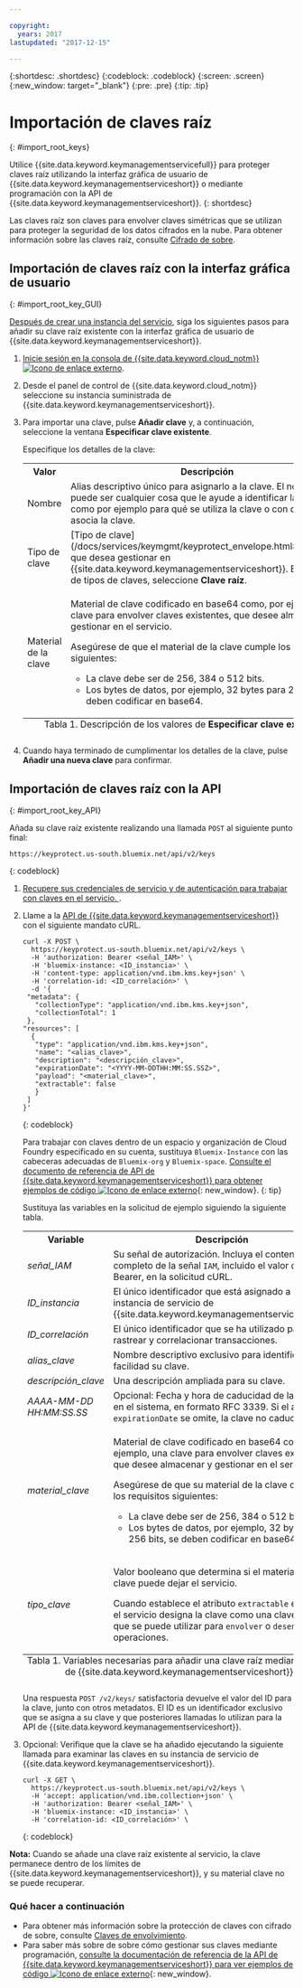 ```yaml
---

copyright:
  years: 2017
lastupdated: "2017-12-15"

---
```


{:shortdesc: .shortdesc}
{:codeblock: .codeblock}
{:screen: .screen}
{:new_window: target="_blank"}
{:pre: .pre}
{:tip: .tip}

# Importación de claves raíz
{: #import_root_keys}

Utilice {{site.data.keyword.keymanagementservicefull}} para proteger claves raíz utilizando la interfaz gráfica de usuario de {{site.data.keyword.keymanagementserviceshort}} o mediante programación con la API de {{site.data.keyword.keymanagementserviceshort}}.
{: shortdesc}

Las claves raíz son claves para envolver claves simétricas que se utilizan para proteger la seguridad de los datos cifrados en la nube. Para obtener información sobre las claves raíz, consulte [Cifrado de sobre](/docs/services/keymgmt/keyprotect_envelope.html). 

## Importación de claves raíz con la interfaz gráfica de usuario
{: #import_root_key_GUI}

[Después de crear una instancia del servicio](/docs/services/keymgmt/keyprotect_provision.html), siga los siguientes pasos para añadir su clave raíz existente con la interfaz gráfica de usuario de {{site.data.keyword.keymanagementserviceshort}}.  

1. [Inicie sesión en la consola de {{site.data.keyword.cloud_notm}} ![Icono de enlace externo](../../icons/launch-glyph.svg "Icono de enlace externo")](https://console.bluemix.net/).
2. Desde el panel de control de {{site.data.keyword.cloud_notm}} seleccione su instancia suministrada de {{site.data.keyword.keymanagementserviceshort}}.
2. Para importar una clave, pulse **Añadir clave** y, a continuación, seleccione la ventana **Especificar clave existente**. 

    Especifique los detalles de la clave:

    <table>
      <tr>
        <th>Valor</th>
        <th>Descripción</th>
      </tr>
      <tr>
        <td>Nombre</td>
        <td>Alias descriptivo único para asignarlo a la clave. El nombre puede ser cualquier cosa que le ayude a identificar la clave, como por ejemplo para qué se utiliza la clave o con quién se asocia la clave.</td>
      </tr>
      <tr>
        <td>Tipo de clave</td>
        <td>[Tipo de clave](/docs/services/keymgmt/keyprotect_envelope.html#key_types) que desea gestionar en {{site.data.keyword.keymanagementserviceshort}}. En la lista de tipos de claves, seleccione <b>Clave raíz</b>.</td>
      </tr>
      <tr>
        <td>Material de la clave</td>
        <td>
          <p>Material de clave codificado en base64 como, por ejemplo, una clave para envolver claves existentes, que desee almacenar y gestionar en el servicio. </p>
        <p>Asegúrese de que el material de la clave cumple los requisitos siguientes:</p>
        <p><ul>
            <li>La clave debe ser de 256, 384 o 512 bits.</li>
            <li>Los bytes de datos, por ejemplo, 32 bytes para 256 bits, se deben codificar en base64. </li>
          </ul></p>
        </td>
      </tr>
      <caption style="caption-side:bottom;">Tabla 1. Descripción de los valores de <b>Especificar clave existente</b></caption>
    </table>

3. Cuando haya terminado de cumplimentar los detalles de la clave, pulse **Añadir una nueva clave** para confirmar. 

## Importación de claves raíz con la API
{: #import_root_key_API}

Añada su clave raíz existente realizando una llamada `POST` al siguiente punto final:

```
https://keyprotect.us-south.bluemix.net/api/v2/keys
```
{: codeblock}

1. [Recupere sus credenciales de servicio y de autenticación para trabajar con claves en el servicio. ](/docs/services/keymgmt/keyprotect_authentication.html).

2. Llame a la [API de {{site.data.keyword.keymanagementserviceshort}}](https://console.ng.bluemix.net/apidocs/639) con el siguiente mandato cURL.

    ```cURL
    curl -X POST \
      https://keyprotect.us-south.bluemix.net/api/v2/keys \
      -H 'authorization: Bearer <señal_IAM>' \
      -H 'bluemix-instance: <ID_instancia>' \
      -H 'content-type: application/vnd.ibm.kms.key+json' \
      -H 'correlation-id: <ID_correlación>' \
      -d '{
     "metadata": {
       "collectionType": "application/vnd.ibm.kms.key+json",
       "collectionTotal": 1
     },
    "resources": [
      {
       "type": "application/vnd.ibm.kms.key+json",
       "name": "<alias_clave>",
       "description": "<descripción_clave>",
       "expirationDate": "<YYYY-MM-DDTHH:MM:SS.SSZ>",
       "payload": "<material_clave>",
       "extractable": false
       }
     ]
    }'
    ```
    {: codeblock}

    Para trabajar con claves dentro de un espacio y organización de Cloud Foundry especificado en su cuenta, sustituya `Bluemix-Instance` con las cabeceras adecuadas de `Bluemix-org` y `Bluemix-space`. [Consulte el documento de referencia de API de {{site.data.keyword.keymanagementserviceshort}} para obtener ejemplos de código ![Icono de enlace externo](../../icons/launch-glyph.svg "Icono de enlace externo")](https://console.ng.bluemix.net/apidocs/639){: new_window}.
    {: tip}

    Sustituya las variables en la solicitud de ejemplo siguiendo la siguiente tabla.
    <table>
      <tr>
        <th>Variable</th>
        <th>Descripción</th>
      </tr>
      <tr>
        <td><em>señal_IAM</em></td>
        <td>Su señal de autorización. Incluya el contenido completo de la señal <code>IAM</code>, incluido el valor de Bearer, en la solicitud cURL.</td>
      </tr>
      <tr>
        <td><em>ID_instancia</em></td>
        <td>El único identificador que está asignado a su instancia de servicio de {{site.data.keyword.keymanagementserviceshort}}. </td>
      </tr>
      <tr>
        <td><em>ID_correlación</em></td>
        <td>El único identificador que se ha utilizado para rastrear y correlacionar transacciones.</td>
      </tr>
      <tr>
        <td><em>alias_clave</em></td>
        <td>Nombre descriptivo exclusivo para identificar con facilidad su clave. </td>
      </tr>
      <tr>
        <td><em>descripción_clave</em></td>
        <td>Una descripción ampliada para su clave.</td>
      </tr>
      <tr>
        <td><em>AAAA-MM-DD</em><br><em>HH:MM:SS.SS</em></td>
        <td>Opcional: Fecha y hora de caducidad de la clave en el sistema, en formato RFC 3339. Si el atributo <code>expirationDate</code> se omite, la clave no caducará.</td>
      </tr>
      <tr>
        <td><em>material_clave</em></td>
        <td>
          <p>Material de clave codificado en base64 como, por ejemplo, una clave para envolver claves existentes, que desee almacenar y gestionar en el servicio. </p>
        <p>Asegúrese de que su material de la clave cumple los requisitos siguientes:</p>
        <p><ul>
            <li>La clave debe ser de 256, 384 o 512 bits.</li>
            <li>Los bytes de datos, por ejemplo, 32 bytes para 256 bits, se deben codificar en base64. </li>
          </ul></p>
        </td>
      </tr>
      <tr>
        <td><em>tipo_clave</em></td>
        <td>
          <p>Valor booleano que determina si el material de clave puede dejar el servicio.</p>
          <p>Cuando establece el atributo <code>extractable</code> en <code>false</code>, el servicio designa la clave como una clave raíz que se puede utilizar para <code>envolver</code> o <code>desenvolver</code> operaciones. </p>
        </td>
      </tr>
        <caption style="caption-side:bottom;">Tabla 1. Variables necesarias para añadir una clave raíz mediante la API de {{site.data.keyword.keymanagementserviceshort}}</caption>
    </table>

    Una respuesta `POST /v2/keys/` satisfactoria devuelve el valor del ID para la clave, junto con otros metadatos. El ID es un identificador exclusivo que se asigna a su clave y que posteriores llamadas lo utilizan para la API de {{site.data.keyword.keymanagementserviceshort}}. 

3. Opcional: Verifique que la clave se ha añadido ejecutando la siguiente llamada para examinar las claves en su instancia de servicio de {{site.data.keyword.keymanagementserviceshort}}. 

    ```cURL
    curl -X GET \
      https://keyprotect.us-south.bluemix.net/api/v2/keys \
      -H 'accept: application/vnd.ibm.collection+json' \
      -H 'authorization: Bearer <señal_IAM>' \
      -H 'bluemix-instance: <ID_instancia>' \
      -H 'correlation-id: <ID_correlación>' \
    ```
    {: codeblock}

**Nota:** Cuando se añade una clave raíz existente al servicio, la clave permanece dentro de los límites de {{site.data.keyword.keymanagementserviceshort}}, y su material clave no se puede recuperar.  

### Qué hacer a continuación

- Para obtener más información sobre la protección de claves con cifrado de sobre, consulte [Claves de envolvimiento](/docs/services/keymgmt/keyprotect_wrap_keys.html). 
- Para saber más sobre de sobre cómo gestionar sus claves mediante programación, [consulte la documentación de referencia de la API de {{site.data.keyword.keymanagementserviceshort}} para ver ejemplos de código ![Icono de enlace externo](../../icons/launch-glyph.svg "Icono de enlace externo")](https://console.ng.bluemix.net/apidocs/639){: new_window}.
